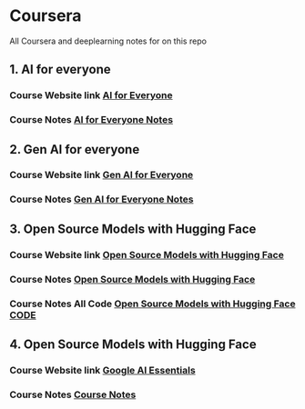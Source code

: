 # Coursera
All Coursera and deeplearning notes for on this repo

## 1. AI for everyone 

### Course Website link [AI for Everyone](https://www.coursera.org/learn/ai-for-everyone) 

### Course Notes [AI for Everyone Notes](<01 AI for Everyone/20231010 ai-for-everyone.pdf>)

## 2. Gen AI for everyone

### Course Website link [Gen AI for Everyone](https://www.coursera.org/learn/generative-ai-for-everyone)

### Course Notes  [Gen AI for Everyone Notes](<02 Gen AI for Everyone/20231104 generative-ai-for-everyone.pdf>)

## 3. Open Source Models with Hugging Face


### Course Website link [Open Source Models with Hugging Face](https://learn.deeplearning.ai/courses/open-source-models-hugging-face)

### Course Notes  [Open Source Models with Hugging Face](<03 Open Source Models with Hugging Face/Open Source Models with Hugging Face.pdf>)

### Course Notes All Code [Open Source Models with Hugging Face CODE](<03 Open Source Models with Hugging Face/open-source-models-hugging-face CODE .txt>)


## 4. Open Source Models with Hugging Face


### Course Website link [Google AI Essentials](https://www.coursera.org/learn/google-ai-essentials)

### Course Notes  [Course Notes](<04 Google AI Essentials/20240516 Google AI Essentials - Without Quizes.pdf>)








